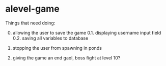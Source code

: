# alevel-game
Things that need doing:

0. allowing the user to save the game
0.1. displaying username input field
0.2. saving all variables to database

1. stopping the user from spawning in ponds

2. giving the game an end gaol, boss fight at level 10?
